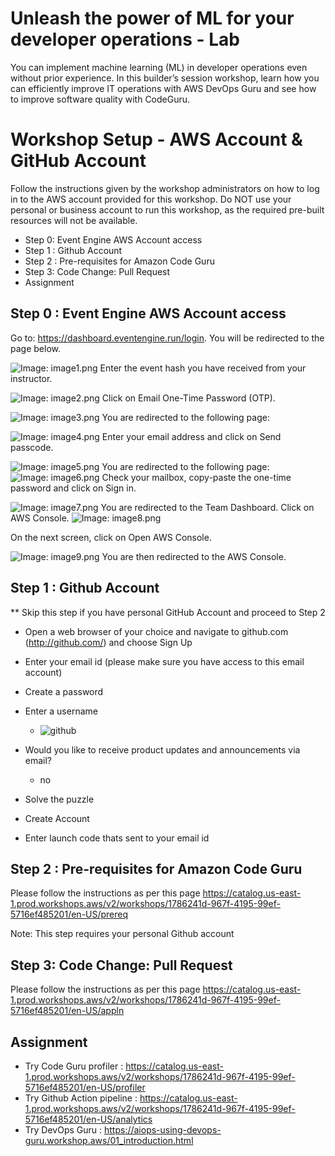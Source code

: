 # Unleash the power of ML for your developer operations - Lab

You can implement machine learning (ML) in developer operations even without prior experience. In this builder’s session workshop, learn how you can efficiently improve IT operations with AWS DevOps Guru and see how to improve software quality with CodeGuru.

# Workshop Setup - AWS Account & GitHub Account

Follow the instructions given by the workshop administrators on how to log in to the AWS account provided for this workshop. Do NOT use your personal or business account to run this workshop, as the required pre-built resources will not be available. 

* Step 0: Event Engine AWS Account access
* Step 1 : Github Account
* Step 2 : Pre-requisites for Amazon Code Guru
* Step 3: Code Change: Pull Request
* Assignment

## Step 0 :  Event Engine AWS Account access

Go to: https://dashboard.eventengine.run/login. You will be redirected to the page below.

![Image: image1.png](images/image1.png)
Enter the event hash you have received from your instructor.

![Image: image2.png](images/image2.png)
Click on Email One-Time Password (OTP).

![Image: image3.png](images/image3.png)
You are redirected to the following page:

![Image: image4.png](images/image4.png)
Enter your email address and click on Send passcode.

![Image: image5.png](images/image5.png)
You are redirected to the following page:
![Image: image6.png](images/image6.png)
Check your mailbox, copy-paste the one-time password and click on Sign in.

![Image: image7.png](images/image7.png)
You are redirected to the Team Dashboard. Click on AWS Console.
![Image: image8.png](images/image8.png)

On the next screen, click on Open AWS Console.

![Image: image9.png](images/image9.png)
You are then redirected to the AWS Console.


## Step 1 :  Github Account

** Skip this step if you have personal GitHub Account and proceed to Step 2

* Open a web browser of your choice and navigate to github.com (http://github.com/) and choose Sign Up
* Enter your email id (please make sure you have access to this email account)
* Create a password
* Enter a username
    * ![github](images/github_create_page.png)

* Would you like to receive product updates and announcements via email? 
    * no
* Solve the puzzle 
* Create Account
* Enter launch code thats sent to your email id


## Step 2 : Pre-requisites for Amazon Code Guru
Please follow the instructions as per this page https://catalog.us-east-1.prod.workshops.aws/v2/workshops/1786241d-967f-4195-99ef-5716ef485201/en-US/prereq

Note: This step requires your personal Github account



## Step 3: Code Change: Pull Request

Please follow the instructions as per this page https://catalog.us-east-1.prod.workshops.aws/v2/workshops/1786241d-967f-4195-99ef-5716ef485201/en-US/appln


## Assignment

* Try Code Guru profiler : https://catalog.us-east-1.prod.workshops.aws/v2/workshops/1786241d-967f-4195-99ef-5716ef485201/en-US/profiler
* Try Github Action pipeline : https://catalog.us-east-1.prod.workshops.aws/v2/workshops/1786241d-967f-4195-99ef-5716ef485201/en-US/analytics
* Try DevOps Guru : https://aiops-using-devops-guru.workshop.aws/01_introduction.html



